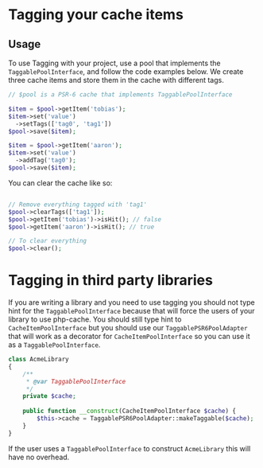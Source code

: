 # Tagging your cache items

## Usage

To use Tagging with your project, use a pool that implements the `TaggablePoolInterface`, and follow the code examples below.
We create three cache items and store them in the cache with different tags. 

```php
// $pool is a PSR-6 cache that implements TaggablePoolInterface

$item = $pool->getItem('tobias');
$item->set('value')
  ->setTags(['tag0', 'tag1'])
$pool->save($item);

$item = $pool->getItem('aaron');
$item->set('value')
  ->addTag('tag0');
$pool->save($item);
```

You can clear the cache like so:

```php

// Remove everything tagged with 'tag1'
$pool->clearTags(['tag1']);
$pool->getItem('tobias')->isHit(); // false
$pool->getItem('aaron')->isHit(); // true

// To clear everything
$pool->clear();
```


# Tagging in third party libraries

If you are writing a library and you need to use tagging you should not type hint for the `TaggablePoolInterface` because that will force the 
users of your library to use php-cache. You should still type hint to `CacheItemPoolInterface` but you should use our `TaggablePSR6PoolAdapter`
that will work as a decorator for `CacheItemPoolInterface` so you can use it as a `TaggablePoolInterface`. 


```php
class AcmeLibrary
{
    /**
     * @var TaggablePoolInterface
     */
    private $cache;
    
    public function __construct(CacheItemPoolInterface $cache) {
        $this->cache = TaggablePSR6PoolAdapter::makeTaggable($cache);
    }
}
```
If the user uses a `TaggablePoolInterface` to construct `AcmeLibrary` this will have no overhead. 
